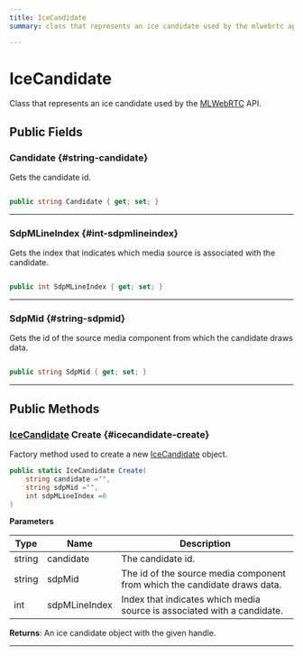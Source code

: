 ```yaml
---
title: IceCandidate
summary: class that represents an ice candidate used by the mlwebrtc api. 

---
```


# IceCandidate




Class that represents an ice candidate used by the [MLWebRTC](/versioned_docs/version-14-Jun-2023/unity-api/api/UnityEngine.XR.MagicLeap/MLWebRTC/UnityEngine.XR.MagicLeap.MLWebRTC.md) API.   





## Public Fields

### Candidate {#string-candidate}

Gets the candidate id. 

```csharp

public string Candidate { get; set; }

```






-----------

### SdpMLineIndex {#int-sdpmlineindex}

Gets the index that indicates which media source is associated with the candidate. 

```csharp

public int SdpMLineIndex { get; set; }

```






-----------

### SdpMid {#string-sdpmid}

Gets the id of the source media component from which the candidate draws data. 

```csharp

public string SdpMid { get; set; }

```






-----------

## Public Methods

### [IceCandidate](/versioned_docs/version-14-Jun-2023/unity-api/api/UnityEngine.XR.MagicLeap/MLWebRTC/UnityEngine.XR.MagicLeap.MLWebRTC.IceCandidate.md) Create {#icecandidate-create}

Factory method used to create a new [IceCandidate](/versioned_docs/version-14-Jun-2023/unity-api/api/UnityEngine.XR.MagicLeap/MLWebRTC/UnityEngine.XR.MagicLeap.MLWebRTC.IceCandidate.md) object. 

```csharp
public static IceCandidate Create(
    string candidate ="",
    string sdpMid ="",
    int sdpMLineIndex =0
)
```


**Parameters**

| Type | Name  | Description  | 
|--|--|--|
| string |candidate|The candidate id.|
| string |sdpMid|The id of the source media component from which the candidate draws data.|
| int |sdpMLineIndex|Index that indicates which media source is associated with a candidate.|






**Returns**: An ice candidate object with the given handle.



-----------

